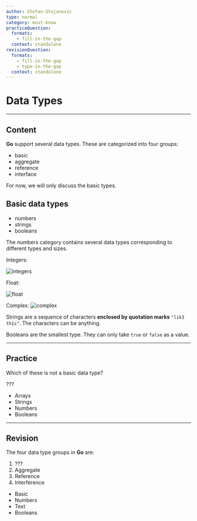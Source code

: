 ```yaml
---
author: Stefan-Stojanovic
type: normal
category: must-know
practiceQuestion:
  formats:
    - fill-in-the-gap
  context: standalone
revisionQuestion:
  formats:
    - fill-in-the-gap
    - type-in-the-gap
  context: standalone
---
```


# Data Types


---

## Content

**Go** support several data types. These are categorized into four groups:

- basic
- aggregate
- reference
- interface

For now, we will only discuss the basic types.

## Basic data types

- numbers
- strings
- booleans

The numbers category contains several data types corresponding to different types and sizes.

Integers:

![integers](https://img.enkipro.com/c48c947f2d9af9850cfe814026bacf0d.png)

Float:

![float](https://img.enkipro.com/87092301450694428fac9fac6a99f2e9.png)

Complex:
![complex](https://img.enkipro.com/58cce1108eabefc9c0dde7f25f2e7a40.png)

Strings are a sequence of characters **enclosed by quotation marks** `"lik3 th1s"`. The characters can be anything.

Booleans are the smallest type. They can only take `true` or `false` as a value.


---

## Practice

Which of these is not a basic data type?

???

- Arrays
- Strings
- Numbers
- Booleans


---

## Revision

The four data type groups in **Go** are:

1. ???
2. Aggregate
3. Reference
4. Interference

- Basic
- Numbers
- Text
- Booleans
